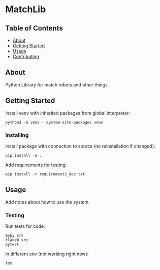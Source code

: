 # MatchLib

## Table of Contents

- [About](#about)
- [Getting Started](#getting_started)
- [Usage](#usage)
- [Contributing](../CONTRIBUTING.md)

## About <a name = "about"></a>

Python Library for match robots and other things.

## Getting Started <a name = "getting_started"></a>
Install venv with inherited packages from global interpreter:
```
python3 -m venv --system-site-packages venv
```

### Installing

Install package with connection to source (no reinstallation if changed):
```
pip install -e .
```

Add requirements for testing:
```
pip install -r requirements_dev.txt
```
## Usage <a name = "usage"></a>

Add notes about how to use the system.

### Testing
Run tests for code:
```
mypy src
flake8 src
pytest
```

In different env (not working right now):
```
tox
```